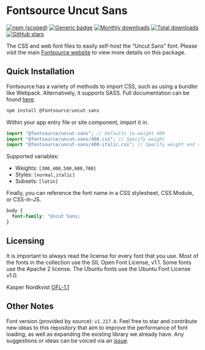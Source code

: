 # Fontsource Uncut Sans

[![npm (scoped)](https://img.shields.io/npm/v/@fontsource/uncut-sans?color=brightgreen)](https://www.npmjs.com/package/@fontsource/uncut-sans) [![Generic badge](https://img.shields.io/badge/fontsource-passing-brightgreen)](https://github.com/fontsource/fontsource) [![Monthly downloads](https://badgen.net/npm/dm/@fontsource/uncut-sans)](https://github.com/fontsource/fontsource) [![Total downloads](https://badgen.net/npm/dt/@fontsource/uncut-sans)](https://github.com/fontsource/fontsource) [![GitHub stars](https://img.shields.io/github/stars/fontsource/fontsource.svg?style=social&label=Star)](https://github.com/fontsource/fontsource/stargazers)

The CSS and web font files to easily self-host the “Uncut Sans” font. Please visit the main [Fontsource website](https://fontsource.org/fonts/uncut-sans) to view more details on this package.

## Quick Installation

Fontsource has a variety of methods to import CSS, such as using a bundler like Webpack. Alternatively, it supports SASS. Full documentation can be found [here](https://beta.fontsource.org/docs/getting-started/introduction).

```javascript
npm install @fontsource/uncut-sans
```

Within your app entry file or site component, import it in.

```javascript
import "@fontsource/uncut-sans"; // Defaults to weight 400
import "@fontsource/uncut-sans/400.css"; // Specify weight
import "@fontsource/uncut-sans/400-italic.css"; // Specify weight and style

```

Supported variables:
- Weights: `[300,400,500,600,700]`
- Styles: `[normal,italic]`
- Subsets: `[latin]`

Finally, you can reference the font name in a CSS stylesheet, CSS Module, or CSS-in-JS.

```css
body {
  font-family: "Uncut Sans;
}
```

## Licensing
It is important to always read the license for every font that you use.
Most of the fonts in the collection use the SIL Open Font License, v1.1. Some fonts use the Apache 2 license. The Ubuntu fonts use the Ubuntu Font License v1.0.

Kasper Nordkvist
[OFL-1.1](https://github.com/kaspernordkvist/uncut_sans/blob/main/LICENSE.txt)

## Other Notes
Font version (provided by source): `v1.217.0`.
Feel free to star and contribute new ideas to this repository that aim to improve the performance of font loading, as well as expanding the existing library we already have. Any suggestions or ideas can be voiced via an [issue](https://github.com/fontsource/fontsource/issues).